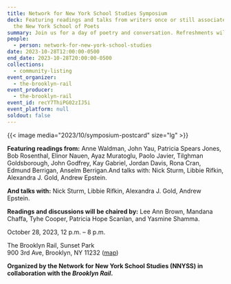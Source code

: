```yaml
---
title: Network for New York School Studies Symposium
deck: Featuring readings and talks from writers once or still associated with
  the New York School of Poets
summary: Join us for a day of poetry and conversation. Refreshments will be provided.
people:
  - person: network-for-new-york-school-studies
date: 2023-10-28T12:00:00-0500
end_date: 2023-10-28T20:00:00-0500
collections:
  - community-listing
event_organizer:
  - the-brooklyn-rail
event_producer:
  - the-brooklyn-rail
event_id: recY7ThiPG02zIJ5i
event_platform: null
soldout: false
---
```



{{< image media="2023/10/symposium-postcard" size="lg" >}}

**Featuring readings from:** Anne Waldman, John Yau, Patricia Spears Jones, Bob Rosenthal, Elinor Nauen, Ayaz Muratoglu, Paolo Javier, Tilghman Goldsborough, John Godfrey, Kay Gabriel, Jordan Davis, Rona Cran, Edmund Berrigan, Anselm Berrigan.And talks with: Nick Sturm, Libbie Rifkin, Alexandra J. Gold, Andrew Epstein.

**And talks with:** Nick Sturm, Libbie Rifkin, Alexandra J. Gold, Andrew Epstein.

**Readings and discussions will be chaired by:** Lee Ann Brown, Mandana Chaffa, Tyhe Cooper, Patricia Hope Scanlan, and Yasmine Shamma.

October 28, 2023, 12 p.m. – 8 p.m.

The Brooklyn Rail, Sunset Park\
900 3rd Ave, Brooklyn, NY 11232 ([map](https://goo.gl/maps/SM3ks88HK9sWi8zv5))

**Organized by the Network for New York School Studies (NNYSS) in collaboration with the *Brooklyn Rail*.**